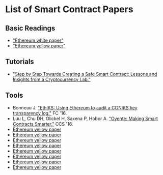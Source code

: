 # List of Smart Contract Papers

## Basic Readings 
* ["Ethereum white paper"](https://www.weusecoins.com/assets/pdf/library/Ethereum_white_paper-a_next_generation_smart_contract_and_decentralized_application_platform-vitalik-buterin.pdf) 
* ["Ethereum yellow paper"](http://gavwood.com/paper.pdf)

## Tutorials
* ["Step by Step Towards Creating a Safe Smart Contract: Lessons and Insights from a Cryptocurrency Lab."](http://fc16.ifca.ai/bitcoin/papers/DAKMS16.pdf)

## Tools
* Bonneau J. ["EthIKS: Using Ethereum to audit a CONIKS key transparency log."](http://fc16.ifca.ai/bitcoin/papers/Bon16a.pdf) FC '16.
* Luu L, Chu DH, Olickel H, Saxena P, Hobor A. ["Oyente: Making Smart Contracts Smarter."](https://www.comp.nus.edu.sg/~loiluu/papers/oyente.pdf) CCS '16.
* [Ethereum yellow paper](http://gavwood.com/paper.pdf)
* [Ethereum yellow paper](http://gavwood.com/paper.pdf)
* [Ethereum yellow paper](http://gavwood.com/paper.pdf)
* [Ethereum yellow paper](http://gavwood.com/paper.pdf)
* [Ethereum yellow paper](http://gavwood.com/paper.pdf)
* [Ethereum yellow paper](http://gavwood.com/paper.pdf)
* [Ethereum yellow paper](http://gavwood.com/paper.pdf)
* [Ethereum yellow paper](http://gavwood.com/paper.pdf)

